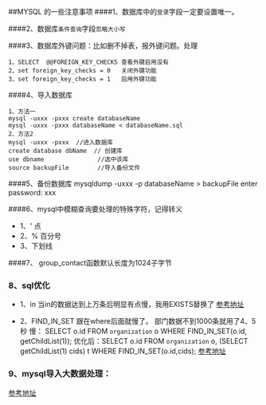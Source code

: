 ##MYSQL 的一些注意事项
####1、数据库中的`登录`字段一定要设置唯一。

####2、数据库`条件查询`字段`忽略大小写`

####3、数据库外键问题：比如删不掉表，报外键问题。处理
````
1、SELECT  @@FOREIGN_KEY_CHECKS 查看外键启用没有
2、set foreign_key_checks = 0   关闭外键功能
3、set foreign_key_checks = 1   启用外键功能
````

####4、导入数据库
````
1、方法一
mysql -uxxx -pxxx create databaseName
mysql -uxxx -pxxx databaseName < databaseName.sql
2、方法2
mysql -uxxx -pxxx  //进入数据库
create database dbName  // 创建库
use dbname               //选中该库
source backupFile        //导入备份文件
````

####5、备份数据库
mysqldump -uxxx -p databaseName > backupFile
enter password: xxx

####6、mysql中模糊查询要处理的特殊字符，记得转义
- 1、' 点
- 2、% 百分号
- 3、下划线

####7、 group_contact函数默认长度为1024子字节

### 8、sql优化

- 1、in 当in的数据达到上万条后明显有点慢，我用EXISTS替换了
[参考地址](https://blog.csdn.net/fukaiit/article/details/83515439)

- 2、FIND_IN_SET  跟在where后面就慢了。
部门数据不到1000条就用了4、5秒
慢：    SELECT o.id FROM `organization` o WHERE FIND_IN_SET(o.id, getChildList(1));
优化后：SELECT o.id FROM `organization` o, (SELECT getChildList(1) cids) t WHERE FIND_IN_SET(o.id,cids);
[参考地址](https://blog.csdn.net/wokelv/article/details/78915502)

### 9、mysql导入大数据处理：
[参考地址](https://www.jianshu.com/p/6761e10d9fb3)
